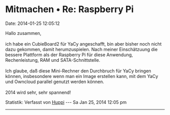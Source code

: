 Mitmachen • Re: Raspberry Pi
============================

Date: 2014-01-25 12:05:12

Hallo zusammen,\
\
ich habe ein CubieBoard2 für YaCy angeschafft, bin aber bisher noch
nicht dazu gekommen, damit herumzuspielen. Nach meiner Einschätzuung die
bessere Plattform als der Raspberry Pi für diese Anwendung,
Rechenleistung, RAM und SATA-Schnittstelle.\
\
Ich glaube, daß diese Mini-Rechner den Durchbruch für YaCy bringen
können, insbesondere wenn man ein Image erstellen kann, mit dem YaCy und
Owncloud parallel genutzt werden können.\
\
2014 wird sehr, sehr spannend!

Statistik: Verfasst von
[Huppi](http://forum.yacy-websuche.de/memberlist.php?mode=viewprofile&u=86)
--- Sa Jan 25, 2014 12:05 pm

------------------------------------------------------------------------
